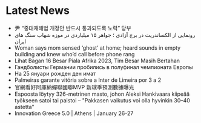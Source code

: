 # Latest News
-  尹 “중대재해법 개정안 반드시 통과되도록 노력” 당부
-  رونمایی از الکساندریت در برج آزادی ؛ جواهر ۱۵ میلیاردی در موزه شهاب سنگ های ایران
-  Woman says mom sensed ‘ghost’ at home; heard sounds in empty building and knew who’d call before phone rang
-  Lihat Bagan 16 Besar Piala Afrika 2023, Tim Besar Masih Bertahan
-  Гандболисты Германии пробились в полуфинал чемпионата Европы
-  На 25 януари рожден ден имат
-  Palmeiras garante vitória sobre a Inter de Limeira por 3 a 2
-  官網看好阿庫納蟬聯國聯MVP 新球季預測數據曝光
-  Espoosta löytyy 326-metrinen masto, johon Aleksi Hankivaara kiipeää työkseen satoi tai paistoi – "Pakkasen vaikutus voi olla hyvinkin 30–40 astetta"
-  Innovation Greece 5.0 | Athens | January 26-27
